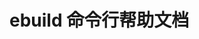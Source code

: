 # ebuild 命令行帮助文档

<!--@include: ./ebuild.md-->
<!--@include: ./ebuild_init.md-->
<!--@include: ./ebuild_info.md-->
<!--@include: ./ebuild_e2txt.md-->
<!--@include: ./ebuild_txt2e.md-->
<!--@include: ./ebuild_build.md-->
<!--@include: ./ebuild_clean.md-->
<!--@include: ./ebuild_run.md-->
<!--@include: ./ebuild_toolchain.md-->
